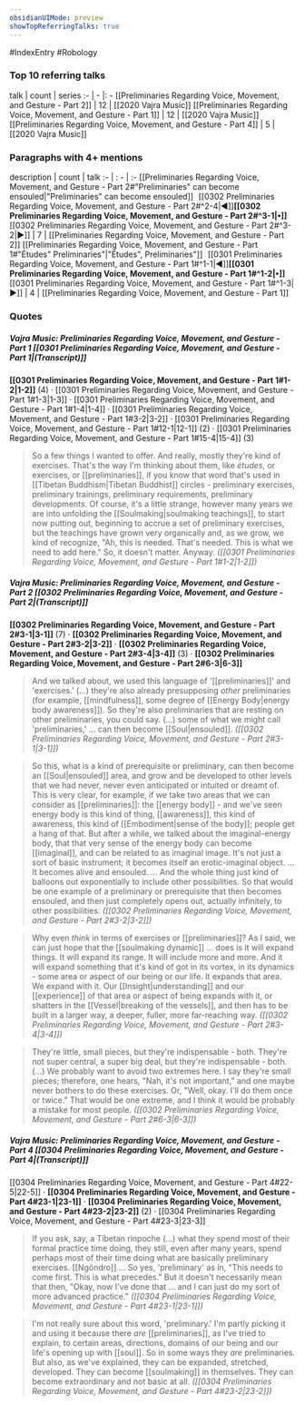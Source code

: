 ```yaml
---
obsidianUIMode: preview
showTopReferringTalks: true
---
```

#IndexEntry #Robology

### Top 10 referring talks
talk | count | series
:- | - |: -
[[Preliminaries Regarding Voice, Movement, and Gesture - Part 2]] | 12 | [[2020 Vajra Music]]
[[Preliminaries Regarding Voice, Movement, and Gesture - Part 1]] | 12 | [[2020 Vajra Music]]
[[Preliminaries Regarding Voice, Movement, and Gesture - Part 4]] | 5 | [[2020 Vajra Music]]

### Paragraphs with 4+ mentions
description | count | talk
:- | : - | :-
[[Preliminaries Regarding Voice, Movement, and Gesture - Part 2#"Preliminaries" can become ensouled\|"Preliminaries" can become ensouled]] &nbsp;&nbsp;[[0302 Preliminaries Regarding Voice, Movement, and Gesture - Part 2#^2-4\|◀]]**[[0302 Preliminaries Regarding Voice, Movement, and Gesture - Part 2#^3-1\|•]]**[[0302 Preliminaries Regarding Voice, Movement, and Gesture - Part 2#^3-2\|▶]] | 7 | [[Preliminaries Regarding Voice, Movement, and Gesture - Part 2]]
[[Preliminaries Regarding Voice, Movement, and Gesture - Part 1#"Études" Preliminaries"\|"Études", Preliminaries"]] &nbsp;&nbsp;[[0301 Preliminaries Regarding Voice, Movement, and Gesture - Part 1#^1-1\|◀]]**[[0301 Preliminaries Regarding Voice, Movement, and Gesture - Part 1#^1-2\|•]]**[[0301 Preliminaries Regarding Voice, Movement, and Gesture - Part 1#^1-3\|▶]] | 4 | [[Preliminaries Regarding Voice, Movement, and Gesture - Part 1]]

### Quotes
##### Vajra Music: Preliminaries Regarding Voice, Movement, and Gesture - Part 1 [[0301 Preliminaries Regarding Voice, Movement, and Gesture - Part 1|(Transcript)]]
<span class="counts">**[[0301 Preliminaries Regarding Voice, Movement, and Gesture - Part 1#1-2|1-2]]** (4) · [[0301 Preliminaries Regarding Voice, Movement, and Gesture - Part 1#1-3|1-3]] · [[0301 Preliminaries Regarding Voice, Movement, and Gesture - Part 1#1-4|1-4]] · [[0301 Preliminaries Regarding Voice, Movement, and Gesture - Part 1#3-2|3-2]] · [[0301 Preliminaries Regarding Voice, Movement, and Gesture - Part 1#12-1|12-1]] (2) · [[0301 Preliminaries Regarding Voice, Movement, and Gesture - Part 1#15-4|15-4]] (3)</span>

> So a few things I wanted to offer. And really, mostly they're kind of exercises. That's the way I'm thinking about them, like _études_, or exercises, or [[preliminaries]], if you know that word that's used in [[Tibetan Buddhism|Tibetan Buddhist]] circles - preliminary exercises, preliminary trainings, preliminary requirements, preliminary developments. Of course, it's a little strange, however many years we are into unfolding the [[Soulmaking|soulmaking teachings]], to start now putting out, beginning to accrue a set of preliminary exercises, but the teachings have grown very organically and, as we grow, we kind of recognize, "Ah, this is needed. That's needed. This is what we need to add here." So, it doesn't matter. Anyway. _([[0301 Preliminaries Regarding Voice, Movement, and Gesture - Part 1#1-2|1-2]])_

##### Vajra Music: Preliminaries Regarding Voice, Movement, and Gesture - Part 2 [[0302 Preliminaries Regarding Voice, Movement, and Gesture - Part 2|(Transcript)]]
<span class="counts">**[[0302 Preliminaries Regarding Voice, Movement, and Gesture - Part 2#3-1|3-1]]** (7) · **[[0302 Preliminaries Regarding Voice, Movement, and Gesture - Part 2#3-2|3-2]]** · **[[0302 Preliminaries Regarding Voice, Movement, and Gesture - Part 2#3-4|3-4]]** (3) · **[[0302 Preliminaries Regarding Voice, Movement, and Gesture - Part 2#6-3|6-3]]**</span>

> And we talked about, we used this language of '[[preliminaries]]' and 'exercises.' (...) they're also already presupposing _other_ preliminaries (for example, [[mindfulness]], some degree of [[Energy Body|energy body awareness]]). So they're also preliminaries that are resting on other preliminaries, you could say. (...) some of what we might call 'preliminaries,' ... can then become [[Soul|ensouled]].  _([[0302 Preliminaries Regarding Voice, Movement, and Gesture - Part 2#3-1|3-1]])_

> So this, what is a kind of prerequisite or preliminary, can then become an [[Soul|ensouled]] area, and grow and be developed to other levels that we had never, never even anticipated or intuited or dreamt of. This is very clear, for example, if we take two areas that we can consider as [[preliminaries]]: the [[energy body]] - and we've seen energy body is this kind of thing, [[awareness]], this kind of awareness, this kind of [[Embodiment|sense of the body]]; people get a hang of that. But after a while, we talked about the imaginal-energy body, that that very sense of the energy body can become [[imaginal]], and can be related to as imaginal image. It's not just a sort of basic instrument; it becomes itself an erotic-imaginal object. ... It becomes alive and ensouled. ...  And the whole thing just kind of balloons out exponentially to include other possibilities. So that would be one example of a preliminary or prerequisite that then becomes ensouled, and then just completely opens out, actually infinitely, to other possibilities. _([[0302 Preliminaries Regarding Voice, Movement, and Gesture - Part 2#3-2|3-2]])_

> Why even _think_ in terms of exercises or [[preliminaries]]? As I said, we can just hope that the [[soulmaking dynamic]] ... does is it will expand things. It will expand its range. It will include more and more. And it will expand something that it's kind of got in its vortex, in its dynamics - some area or aspect of our being or our life. It expands that area. We expand with it. Our [[Insight|understanding]] and our [[experience]] of that area or aspect of being expands with it, or shatters in the [[Vessel|breaking of the vessels]], and then has to be built in a larger way, a deeper, fuller, more far-reaching way. _([[0302 Preliminaries Regarding Voice, Movement, and Gesture - Part 2#3-4|3-4]])_

> They're little, small pieces, but they're indispensable - both. They're not super central, a super big deal, but they're indispensable - both.(...) We probably want to avoid two extremes here. I say they're small pieces; therefore, one hears, "Nah, it's not important," and one maybe never bothers to do these exercises. Or, "Well, okay. I'll do them once or twice." That would be one extreme, and I think it would be probably a mistake for most people. _([[0302 Preliminaries Regarding Voice, Movement, and Gesture - Part 2#6-3|6-3]])_

##### Vajra Music: Preliminaries Regarding Voice, Movement, and Gesture - Part 4 [[0304 Preliminaries Regarding Voice, Movement, and Gesture - Part 4|(Transcript)]]
<span class="counts">[[0304 Preliminaries Regarding Voice, Movement, and Gesture - Part 4#22-5|22-5]] · **[[0304 Preliminaries Regarding Voice, Movement, and Gesture - Part 4#23-1|23-1]]** · **[[0304 Preliminaries Regarding Voice, Movement, and Gesture - Part 4#23-2|23-2]]** (2) · [[0304 Preliminaries Regarding Voice, Movement, and Gesture - Part 4#23-3|23-3]]</span>

> If you ask, say, a Tibetan rinpoche (...) what they spend most of their formal practice time doing, they still, even after many years, spend perhaps most of their time doing what are basically preliminary exercises. [[Ngöndro]] ... So yes, 'preliminary' as in, "This needs to come first. This is what precedes." But it doesn't necessarily mean that then, "Okay, now I've done that ... and I can just do my sort of more advanced practice." _([[0304 Preliminaries Regarding Voice, Movement, and Gesture - Part 4#23-1|23-1]])_

> I'm not really sure about this word, 'preliminary.' I'm partly picking it and using it because there _are_ [[preliminaries]], as I've tried to explain, to certain areas, directions, domains of our being and our life's opening up with [[soul]]. So in some ways they _are_ preliminaries. But also, as we've explained, they can be expanded, stretched, developed. They can become [[soulmaking]] in themselves. They can become extraordinary and not basic at all. _([[0304 Preliminaries Regarding Voice, Movement, and Gesture - Part 4#23-2|23-2]])_

